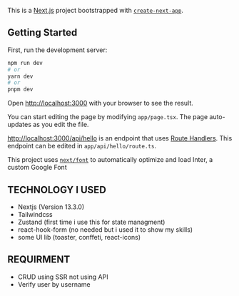 This is a [Next.js](https://nextjs.org/) project bootstrapped with [`create-next-app`](https://github.com/vercel/next.js/tree/canary/packages/create-next-app).

## Getting Started

First, run the development server:

```bash
npm run dev
# or
yarn dev
# or
pnpm dev
```


Open [http://localhost:3000](http://localhost:3000) with your browser to see the result.

You can start editing the page by modifying `app/page.tsx`. The page auto-updates as you edit the file.

[http://localhost:3000/api/hello](http://localhost:3000/api/hello) is an endpoint that uses [Route Handlers](https://beta.nextjs.org/docs/routing/route-handlers). This endpoint can be edited in `app/api/hello/route.ts`.

This project uses [`next/font`](https://nextjs.org/docs/basic-features/font-optimization) to automatically optimize and load Inter, a custom Google Font
 


## TECHNOLOGY I USED
- Nextjs (Version 13.3.0)
- Tailwindcss
- Zustand (first time i use this for state managment)
- react-hook-form (no needed but i used it to show my skills)
- some UI lib (toaster, conffeti, react-icons)

## REQUIRMENT
-  CRUD using SSR not using API
- Verify user by username
  
